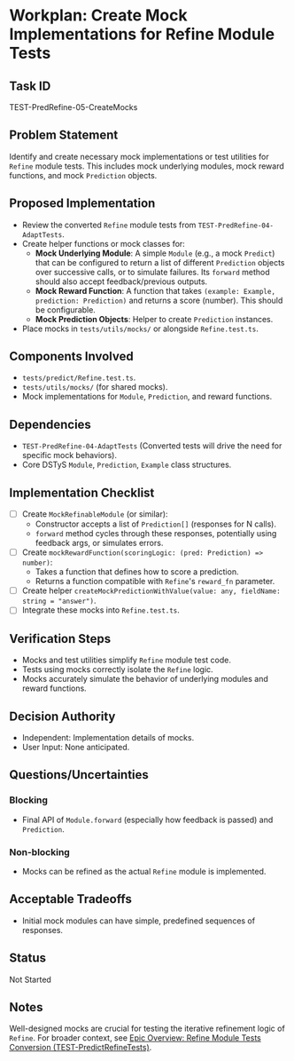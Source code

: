 # Workplan: Create Mock Implementations for Refine Module Tests

## Task ID
TEST-PredRefine-05-CreateMocks

## Problem Statement
Identify and create necessary mock implementations or test utilities for `Refine` module tests. This includes mock underlying modules, mock reward functions, and mock `Prediction` objects.

## Proposed Implementation
- Review the converted `Refine` module tests from `TEST-PredRefine-04-AdaptTests`.
- Create helper functions or mock classes for:
    - **Mock Underlying Module**: A simple `Module` (e.g., a mock `Predict`) that can be configured to return a list of different `Prediction` objects over successive calls, or to simulate failures. Its `forward` method should also accept feedback/previous outputs.
    - **Mock Reward Function**: A function that takes `(example: Example, prediction: Prediction)` and returns a score (number). This should be configurable.
    - **Mock Prediction Objects**: Helper to create `Prediction` instances.
- Place mocks in `tests/utils/mocks/` or alongside `Refine.test.ts`.

## Components Involved
- `tests/predict/Refine.test.ts`.
- `tests/utils/mocks/` (for shared mocks).
- Mock implementations for `Module`, `Prediction`, and reward functions.

## Dependencies
- `TEST-PredRefine-04-AdaptTests` (Converted tests will drive the need for specific mock behaviors).
- Core DSTyS `Module`, `Prediction`, `Example` class structures.

## Implementation Checklist
- [ ] Create `MockRefinableModule` (or similar):
    - Constructor accepts a list of `Prediction[]` (responses for N calls).
    - `forward` method cycles through these responses, potentially using feedback args, or simulates errors.
- [ ] Create `mockRewardFunction(scoringLogic: (pred: Prediction) => number)`:
    - Takes a function that defines how to score a prediction.
    - Returns a function compatible with `Refine`'s `reward_fn` parameter.
- [ ] Create helper `createMockPredictionWithValue(value: any, fieldName: string = "answer")`.
- [ ] Integrate these mocks into `Refine.test.ts`.

## Verification Steps
- Mocks and test utilities simplify `Refine` module test code.
- Tests using mocks correctly isolate the `Refine` logic.
- Mocks accurately simulate the behavior of underlying modules and reward functions.

## Decision Authority
- Independent: Implementation details of mocks.
- User Input: None anticipated.

## Questions/Uncertainties
### Blocking
- Final API of `Module.forward` (especially how feedback is passed) and `Prediction`.

### Non-blocking
- Mocks can be refined as the actual `Refine` module is implemented.

## Acceptable Tradeoffs
- Initial mock modules can have simple, predefined sequences of responses.

## Status
Not Started

## Notes
Well-designed mocks are crucial for testing the iterative refinement logic of `Refine`.
For broader context, see [Epic Overview: Refine Module Tests Conversion (TEST-PredictRefineTests)](../../docs/planning/workplans/TEST-PredictRefineTests.md).